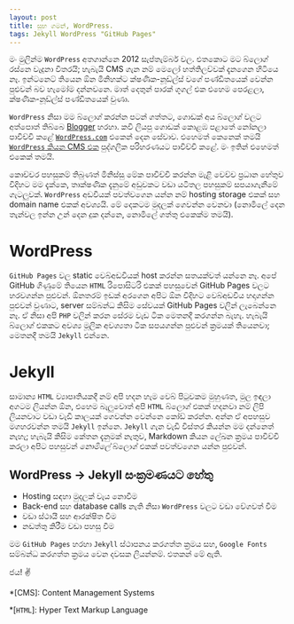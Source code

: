```yaml
---
layout: post
title: සුභ ගමන්, WordPress.
tags: Jekyll WordPress "GitHub Pages"
---
```


මං මුලින්ම `WordPress` අතගාන්නෙ 2012 සැප්තැම්බර් වල. එතකොට මට බ්ලොග් රස්නෙ වැදුනා විතරයි; හැබැයි CMS ගැන නම් මෙලෝ හත්තිලව්වක් දැනගෙන හිටියෙ නෑ. ඉන්ටනෙට් තියෙන ඕන මිනිහක්ට ක්ෂණික-නූඩ්ල්ස් වගේ පණ්ඩිතයෙක් වෙන්න පුළුවන් බව හැමෝම දන්නවනෙ. මාත් දෙතුන් පාරක් ගූගල් එක එහෙම පෙරළලා, ක්ෂණික-නූඩ්ල්ස් පණ්ඩිතයෙක් වුණා.

<!--more-->

`WordPress` නිසා මම බ්ලොග් කරන්න පටන් ගත්තට, ගොඩක් අය බ්ලොග් වලට අත්පොත් තිබ්බෙ [Blogger](https://www.blogger.com) හරහා. කවි ලියපු ගොඩක් කොළඹ පළාතේ නෝනලා පාවිච්චි කළේ [`WordPress.com`](https://www.wordpress.com) එකෙන් දෙන සේවාව. එහෙමත් කෙනෙක් තමයි [`WordPress` කියන CMS එක](https://www.wordpress.org) පුද්ගලික පරිහරණයට පාවිච්චි කළේ. මං ඉතින් එහෙමත් එකෙක් තමයි.

කොච්චර පහසුකම් තිබුණත් මිනිස්සු මේක පාවිච්චි කරන්න මැළි වෙච්ච ප්‍රධාන හේතුව විදිහට මම දැක්කෙ, තාක්ෂණික දැනුමේ අඩුවකට වඩා යටිතල පහසුකම් සපයාගැනීමේ ගැටලුවක්. `WordPress` අඩවියක් පවත්වගෙන යන්න නම් hosting storage එකක් සහ domain name එකක් අවශ්‍යයි. මේ දෙකටම මුදලක් ගෙවන්න වෙනවා (නොමිලේ දෙන තැන්වල ඉන්න උන් දෙන දුක දන්නෙ, නොමිලේ ගත්තු එකෙක්ම තමයි).

WordPress
===

`GitHub Pages` වල static වෙබ්අඩවියක් host කරන්න සතයක්වත් යන්නෙ නෑ. අපේ GitHub ගිණුමේ තියෙන `HTML` රිපොසිටරි එකක් පහසුවෙන් GitHub Pages වලට හරවගන්න පුළුවන්. ඕනතරම් ඉඩක් අරගෙන අපිට ඕන විදිහට වෙබ්අඩවිය හදාගන්න පුළුවන් වුණාට, server සම්බන්ධ කිසිම සේවයක් GitHub Pages වලින් ලැබෙන්නෙ නෑ. ඒ නිසා අපි `PHP` වලින් කරන සේරම වැඩ ටික මෙතනදී කරගන්න බැහැ. හැබැයි බ්ලොග් එකකට අවශ්‍ය මූලික අවශ්‍යතා ටික සපයගන්න පුළුවන් ක්‍රමයක් තියෙනවා; මෙතනදී තමයි `Jekyll` එන්නෙ.

Jekyll
===

සාමාන්‍ය `HTML` ව්‍යාපෘතියකදී නම් අපි හදන හැම වෙබ් පිටුවකම මුහුණත, මුල ඉඳලා අගටම ලියන්න ඕන, එහෙම බැලුවොත් අපි `HTML` බ්ලොග් එකක් හදනවා නම් ලිපි ලියනවාට වඩා වැඩි කාලයක් ගෙවන්න වෙන්නෙ කෝඩ් කරන්න. අන්න ඒ අපහසුව මගහරවන්න තමයි `Jekyll` ඉන්නෙ. `Jekyll` ගැන වැඩි විස්තර කියන්න මම දන්නෙත් නැහැ; හැබැයි කිසිම කේතන දැනුමක් නැතුව, Markdown කියන ලේඛන ක්‍රමය පාවිච්චි කරලා අපිට පහසුවන් *නොමිලේ* බ්ලොග් එකක් පවත්වගෙන යන්න පුළුවන්.

WordPress → Jekyll සංක්‍රමණයට හේතු
---

- Hosting සඳහා මුදලක් වැය නොවීම
- Back-end සහ database calls නැති නිසා `WordPress` වලට වඩා වේගවත් වීම
- වඩා ස්ථායී සහ ආරක්ෂිත වීම
- නඩත්තු කිරීම වඩා පහසු වීම

මම `GitHub Pages` හරහා `Jekyll` ස්ථාපනය කරගත්ත ක්‍රමය සහ, `Google Fonts` සම්බන්ධ කරගත්ත ක්‍රමය වෙන දවසක ලියන්නම්. එතකන් මේ ඇති.

ජය! :v:

*[CMS]: Content Management Systems

*[`HTML`]: Hyper Text Markup Language